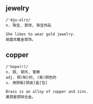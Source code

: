 ## jewelry
```
/'dʒuːəlrɪ/
n. 珠宝, 首饰, 珠宝饰品

She likes to wear gold jewelry.
她喜欢戴金首饰。
```

## copper
```
/'kɒpə(r)/
n. 铜, 铜币, 警察
adj. 铜(制)的, (紫)铜色的
v. 用铜板[铜皮]盖[包]

Brass is an alloy of copper and zinc.
黄铜是铜锌合金。
```